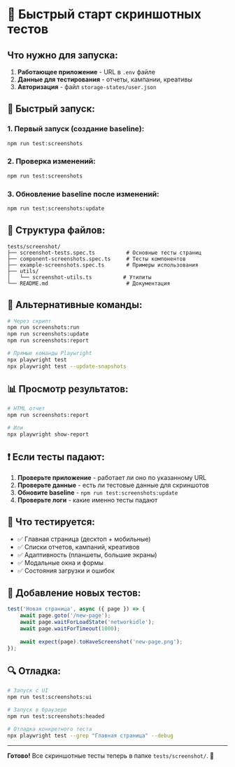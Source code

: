 # 🚀 Быстрый старт скриншотных тестов

## Что нужно для запуска:

1. **Работающее приложение** - URL в `.env` файле
2. **Данные для тестирования** - отчеты, кампании, креативы
3. **Авторизация** - файл `storage-states/user.json`

## 🎯 Быстрый запуск:

### 1. Первый запуск (создание baseline):
```bash
npm run test:screenshots
```

### 2. Проверка изменений:
```bash
npm run test:screenshots
```

### 3. Обновление baseline после изменений:
```bash
npm run test:screenshots:update
```

## 📁 Структура файлов:

```
tests/screenshot/
├── screenshot-tests.spec.ts          # Основные тесты страниц
├── component-screenshots.spec.ts     # Тесты компонентов
├── example-screenshots.spec.ts       # Примеры использования
├── utils/
│   └── screenshot-utils.ts          # Утилиты
└── README.md                         # Документация
```

## 🔧 Альтернативные команды:

```bash
# Через скрипт
npm run screenshots:run
npm run screenshots:update
npm run screenshots:report

# Прямые команды Playwright
npx playwright test
npx playwright test --update-snapshots
```

## 📊 Просмотр результатов:

```bash
# HTML отчет
npm run screenshots:report

# Или
npx playwright show-report
```

## ❗ Если тесты падают:

1. **Проверьте приложение** - работает ли оно по указанному URL
2. **Проверьте данные** - есть ли тестовые данные для скриншотов
3. **Обновите baseline** - `npm run test:screenshots:update`
4. **Проверьте логи** - какие именно тесты падают

## 🎨 Что тестируется:

- ✅ Главная страница (десктоп + мобильные)
- ✅ Списки отчетов, кампаний, креативов
- ✅ Адаптивность (планшеты, большие экраны)
- ✅ Модальные окна и формы
- ✅ Состояния загрузки и ошибок

## 📝 Добавление новых тестов:

```typescript
test('Новая страница', async ({ page }) => {
    await page.goto('/new-page');
    await page.waitForLoadState('networkidle');
    await page.waitForTimeout(1000);
    
    await expect(page).toHaveScreenshot('new-page.png');
});
```

## 🔍 Отладка:

```bash
# Запуск с UI
npm run test:screenshots:ui

# Запуск в браузере
npm run test:screenshots:headed

# Отладка конкретного теста
npx playwright test --grep "Главная страница" --debug
```

---

**Готово!** Все скриншотные тесты теперь в папке `tests/screenshot/`. 🎉
